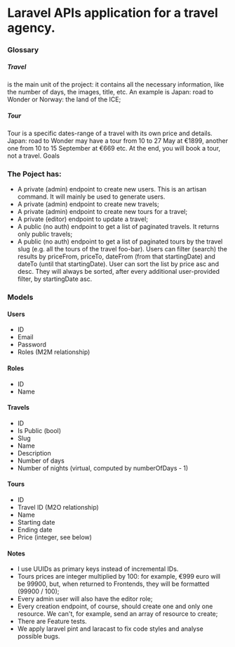 # Laravel APIs application for a travel agency.
### Glossary
##### Travel
is the main unit of the project: it contains all the necessary information, like the number of days, the images, title, etc. An example is Japan: road to Wonder or Norway: the land of the ICE;

##### Tour
Tour is a specific dates-range of a travel with its own price and details. Japan: road to Wonder may have a tour from 10 to 27 May at €1899, another one from 10 to 15 September at €669 etc. At the end, you will book a tour, not a travel.
Goals

### The Poject has:
* A private (admin) endpoint to create new users. This is an artisan command. It will mainly be used to generate users.
* A private (admin) endpoint to create new travels;
* A private (admin) endpoint to create new tours for a travel;
* A private (editor) endpoint to update a travel;
* A public (no auth) endpoint to get a list of paginated travels. It returns only public travels;
* A public (no auth) endpoint to get a list of paginated tours by the travel slug (e.g. all the tours of the travel foo-bar). Users can filter (search) the results by priceFrom, priceTo, dateFrom (from that startingDate) and dateTo (until that startingDate). User can sort the list by price asc and desc. They will always be sorted, after every additional user-provided filter, by startingDate asc.

### Models

#### Users
* ID
* Email
* Password
* Roles (M2M relationship)

#### Roles
* ID
* Name

#### Travels
* ID
* Is Public (bool)
* Slug
* Name
* Description
* Number of days
* Number of nights (virtual, computed by numberOfDays - 1)

#### Tours
* ID
* Travel ID (M2O relationship)
* Name
* Starting date
* Ending date
* Price (integer, see below)

#### Notes
* I use UUIDs as primary keys instead of incremental IDs.
* Tours prices are integer multiplied by 100: for example, €999 euro will be 99900, but, when returned to Frontends, they will be formatted (99900 / 100);
* Every admin user will also have the editor role;
* Every creation endpoint, of course, should create one and only one resource. We can't, for example, send an array of resource to create;
* There are Feature tests.
* We apply laravel pint and laracast to fix code styles and analyse possible bugs. 
